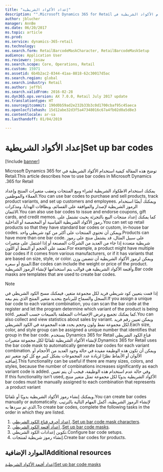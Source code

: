 ```yaml
---
title: "إعداد الأكواد الشريطية"
description: "‏‫توضح هذه المقالة كيفية استخدام الأكواد الشريطية في Microsoft Dynamics 365 for Retail."
author: jblucher
manager: AnnBe
ms.date: 06/20/2017
ms.topic: article
ms.prod: 
ms.service: dynamics-365-retail
ms.technology: 
ms.search.form: RetailBarcodeMaskCharacter, RetailBarcodeMaskSetup
audience: Application User
ms.reviewer: josaw
ms.search.scope: Core, Operations, Retail
ms.custom: 15971
ms.assetid: 6b4b2ac2-0344-41aa-8818-62c30017d5ac
ms.search.region: global
ms.search.industry: Retail
ms.author: jeffbl
ms.search.validFrom: 2016-02-28
ms.dyn365.ops.version: AX 7.0.0, Retail July 2017 update
ms.translationtype: HT
ms.sourcegitcommit: 190d0b59ad2e232b33b3c0d1700cbaf95c45aeca
ms.openlocfilehash: 15d12abe32d3f5a47348016c67a4fb02d0a5d8e3
ms.contentlocale: ar-sa
ms.lasthandoff: 01/04/2019

---
```


# <a name="set-up-bar-codes"></a><span data-ttu-id="5235a-103">إعداد الأكواد الشريطية</span><span class="sxs-lookup"><span data-stu-id="5235a-103">Set up bar codes</span></span>

[!include [banner](includes/banner.md)]

<span data-ttu-id="5235a-104">‏‫توضح هذه المقالة كيفية استخدام الأكواد الشريطية في Microsoft Dynamics 365 for Retail.</span><span class="sxs-lookup"><span data-stu-id="5235a-104">This article describes how to use bar codes in Microsoft Dynamics 365 for Retail.</span></span>

<span data-ttu-id="5235a-105">يمكنك استخدام الاطكواد الشريطية لشراء وبيع المنتجات وتعقب متغيرات المنتج وإعداد العملاء والموظفين.</span><span class="sxs-lookup"><span data-stu-id="5235a-105">You can use bar codes to purchase and sell products, track product variants, and set up customers and employees.</span></span> <span data-ttu-id="5235a-106">ويمكنك أيضًا استخدام الرموز الشريطية لإصدار والموافقة على القسائم، وبطاقات الهدايا، ومذكرات الائتمان.</span><span class="sxs-lookup"><span data-stu-id="5235a-106">You can also use bar codes to issue and endorse coupons, gift cards, and credit memos.</span></span> <span data-ttu-id="5235a-107">كما يمكنك إعداد منتجات البيع بالتجزئة بحيث تشتمل على رموز الأكواد الشريطية القياسية أو المخصصة أو الداخلية.</span><span class="sxs-lookup"><span data-stu-id="5235a-107">You can set up retail products so that they have standard bar codes or custom, in-house bar codes.</span></span> <span data-ttu-id="5235a-108">ويمكن أن تحتوي المنتجات على أكثر من كود شريطي واحد.</span><span class="sxs-lookup"><span data-stu-id="5235a-108">Products can have more than one bar code.</span></span> <span data-ttu-id="5235a-109">على سبيل المثال، قد يشتمل منتج على رموز شريطية متعددة إذا جاء من العديد من الشركات المصنعة أو إذا اشتمل على متغيرات تعتمد على الحجم أو النمط أو اللون.</span><span class="sxs-lookup"><span data-stu-id="5235a-109">For example, a product might have multiple bar codes if it comes from various manufacturers, or if it has variants that are based on size, style, or color.</span></span> <span data-ttu-id="5235a-110">ويمكن لرموز الأكواد الشريطية أن تتضمن وزن المنتج أو سعره.</span><span class="sxs-lookup"><span data-stu-id="5235a-110">Bar codes can include the weight or price of the product.</span></span> <span data-ttu-id="5235a-111">وأقنعة الأكواد الشريطية هي قوالب يتم استخدامها لإنشاء الرموز الشريطية.</span><span class="sxs-lookup"><span data-stu-id="5235a-111">Bar code masks are templates that are used to create bar codes.</span></span>

> [!NOTE]
> <span data-ttu-id="5235a-112">إذا قمت بتعيين كود شريطي فريد لكل مجموعة متغير، فيمكنك مسح الكود الشريطي في السجل والسماح للبرنامج بتحديد متغير المنتج الذي يتم بيعه.</span><span class="sxs-lookup"><span data-stu-id="5235a-112">If you assign a unique bar code to each variant combination, you can scan the bar code at the register and let the program determine which variant of the product is being sold.</span></span> <span data-ttu-id="5235a-113">كما يمكنك تجميع وعرض الإحصاءات المتعلقة بالمبيعات حسب المتغير.</span><span class="sxs-lookup"><span data-stu-id="5235a-113">You can also collect and view statistics about sales by variant.</span></span> <span data-ttu-id="5235a-114">ويمكن تعيين رقم فريد لكل مجموعة نمط ولون وحجم يحدد هذه المجموعة في الكود الشريطي.</span><span class="sxs-lookup"><span data-stu-id="5235a-114">Each size, color, and style group can be assigned a unique number that identifies that group in the bar code.</span></span> <span data-ttu-id="5235a-115">يستخدم Dynamics 365 for Retail قناع الكود الشريطي لإنشاء الأكواد الشريطية تلقائيًا لكل مجموعة متغيرات.</span><span class="sxs-lookup"><span data-stu-id="5235a-115">Dynamics 365 for Retail uses the bar code mask to automatically generate bar codes for each variant combination.</span></span> <span data-ttu-id="5235a-116">ويمكن أن تكون هذه الوظيفة مفيدة في حالة وجود العديد من الأحجام أو الألوان أو الأنماط نظرًا لزيادة عدد المجموعات بشكل كبير مع كل كود متغير تتم إضافته.</span><span class="sxs-lookup"><span data-stu-id="5235a-116">This functionality can be useful if there are many sizes, colors, and styles, because the number of combinations increases significantly as each variant code is added.</span></span> <span data-ttu-id="5235a-117">‏‫وفي حالة عدم استخدام هذه الوظيفة، فيجب أن يتم تعيين الأكواد الشريطية يدويًا لكل مجموعة تمثل متغير منتج.</span><span class="sxs-lookup"><span data-stu-id="5235a-117">If this functionality isn't used, bar codes must be manually assigned to each combination that represents a product variant.</span></span>

<span data-ttu-id="5235a-118">ويمكنك إنشاء رموز الأكواد الشريطية يدويًا أو تلقائيًا.</span><span class="sxs-lookup"><span data-stu-id="5235a-118">You can create bar codes manually or automatically.</span></span> <span data-ttu-id="5235a-119">لإنشاء الرموز الشريطية، أكمل المهام التالية بالترتيب الذي تم سردها به.</span><span class="sxs-lookup"><span data-stu-id="5235a-119">To create bar codes, complete the following tasks in the order in which they are listed.</span></span>

1. <span data-ttu-id="5235a-120">[إعداد أحرف قناع الكود الشريطي ](set-up-bar-code-masks.md).</span><span class="sxs-lookup"><span data-stu-id="5235a-120">[Set up bar code mask characters](set-up-bar-code-masks.md).</span></span>
2. <span data-ttu-id="5235a-121">[إعداد أقنعة الكود الشريطي ](set-up-bar-code-masks.md).</span><span class="sxs-lookup"><span data-stu-id="5235a-121">[Set up bar code masks](set-up-bar-code-masks.md).</span></span>
3. <span data-ttu-id="5235a-122">تكوين إعدادات الكود الشريطي.</span><span class="sxs-lookup"><span data-stu-id="5235a-122">Configure bar code setups.</span></span>
4. <span data-ttu-id="5235a-123">إنشاء رموز شريطية لمنتجات.</span><span class="sxs-lookup"><span data-stu-id="5235a-123">Create bar codes for products.</span></span>

## <a name="additional-resources"></a><span data-ttu-id="5235a-124">الموارد الإضافية</span><span class="sxs-lookup"><span data-stu-id="5235a-124">Additional resources</span></span>

[<span data-ttu-id="5235a-125">إعداد أقنعة الأكواد الشريطية</span><span class="sxs-lookup"><span data-stu-id="5235a-125">Set up bar code masks</span></span>](set-up-bar-code-masks.md)


